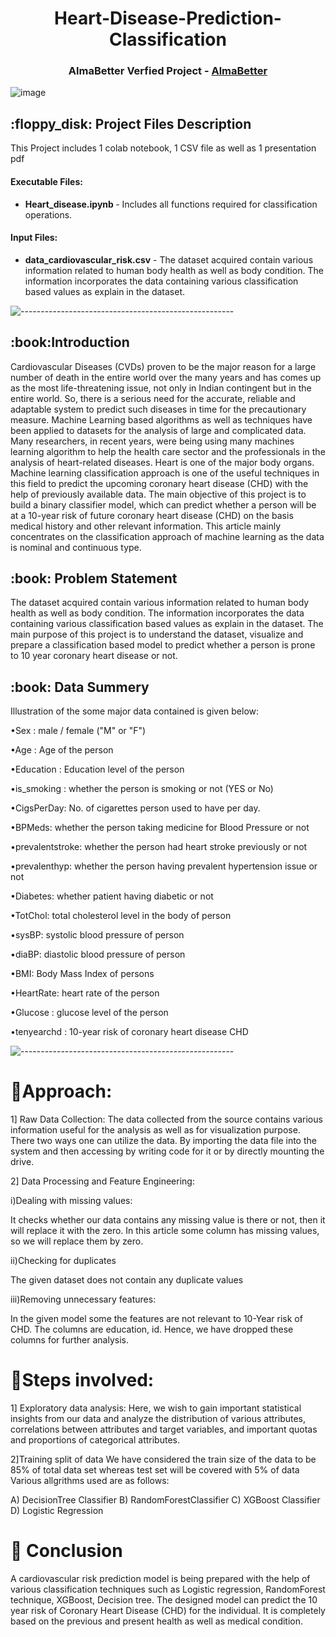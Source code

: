 
<h1 align="center"> 
Heart-Disease-Prediction-Classification </h1>
<h3 align="center"> AlmaBetter Verfied Project - <a href="https://www.almabetter.com/"> AlmaBetter </a> </h5>

<p align="center"> 
	
![image](https://user-images.githubusercontent.com/114068950/212884044-52745e1e-bd6b-4a36-a247-67b4d6c35036.png)

<h2> :floppy_disk: Project Files Description</h2>

<p>This Project includes 1 colab notebook, 1 CSV file as well as 1 presentation pdf</p>
<h4>Executable Files:</h4>
<ul>
  <li><b>Heart_disease.ipynb
</b> - Includes all functions required for classification operations.</li>
</ul>

<h4>Input Files:</h4>
<ul>
  <li><b>data_cardiovascular_risk.csv</b> - The dataset acquired contain various information related to human body health as well as body condition. The information incorporates the data containing various classification based values as explain in the dataset.</li>
</ul>


![-----------------------------------------------------](https://raw.githubusercontent.com/andreasbm/readme/master/assets/lines/rainbow.png)

<h2> :book:Introduction</h2>
Cardiovascular Diseases (CVDs) proven to be the major reason for a large number of death in the entire world over the many years and has comes up as the most life-threatening issue, not only in Indian contingent  but in the entire world. So, there is a serious need for the accurate, reliable and adaptable system to predict such diseases in time for the precautionary measure. Machine Learning based algorithms as well as techniques have been applied to datasets for the analysis of large and complicated data. Many researchers, in recent years, were being using many machines learning algorithm to help the health care sector and the professionals in the analysis of heart-related diseases. Heart is one of the major body organs. Machine learning classification approach is one of the useful techniques in this field to predict the upcoming coronary heart disease (CHD) with the help of previously available data. The main objective of this project is to build a binary classifier model, which can predict whether a person will be at a 10-year risk of future coronary heart disease (CHD) on the basis medical history and other relevant information. This article mainly concentrates on the classification approach of machine learning as the data is nominal and continuous type.


<h2> :book: Problem Statement</h2>
The dataset acquired contain various information related to human body health as well as body condition. The information incorporates the data containing various classification based values as explain in the dataset. The main purpose of this project is to understand the dataset, visualize and prepare a classification based model to predict whether a person is prone to 10 year coronary heart disease or not. 

<h2> :book: Data Summery</h2>
Illustration of the some major data contained is given below:

•Sex : male / female ("M" or "F") 

•Age : Age of the person 

•Education : Education level of the person 


•is_smoking : whether the person is smoking or not (YES  or  No) 

•CigsPerDay: No. of cigarettes person used to have per day.

•BPMeds: whether the person taking medicine for Blood Pressure or not

•prevalentstroke: whether the person had heart stroke previously or not

•prevalenthyp: whether the person having prevalent hypertension issue or not

•Diabetes: whether patient having diabetic or not

•TotChol: total cholesterol level in the body of person

•sysBP: systolic blood pressure of person

•diaBP: diastolic blood pressure of person

•BMI: Body Mass Index of persons

•HeartRate: heart rate of the person

•Glucose : glucose level of the person

•tenyearchd : 10-year risk of coronary heart disease CHD 




![-----------------------------------------------------](https://raw.githubusercontent.com/andreasbm/readme/master/assets/lines/rainbow.png)


# :book:Approach:


1] Raw Data Collection:
The data collected from the source contains various information useful for the  analysis as well as for visualization purpose. There two ways one can utilize the data. By importing the data file into the system and then accessing by writing code for it or by directly mounting the drive.  

2] Data Processing and Feature Engineering:

i)Dealing with missing values:

It checks whether our data contains any missing value is there or not, then it will replace it with the zero. In this article some column has missing values, so we will replace them by zero.

ii)Checking for duplicates

The given dataset does not contain any duplicate values

iii)Removing unnecessary features:

In the given model some the features are not relevant to 10-Year risk of CHD. The columns are education, id. Hence, we have dropped these columns for further analysis.



# :book:Steps involved:

1] Exploratory data analysis: 
Here, we wish to gain important statistical insights from our data and analyze the distribution of various attributes, correlations between attributes and target variables, and important quotas and proportions of categorical attributes.

2]Training split of data
We have considered the train size of the data to be 85% of total data set whereas test set will be covered with 5% of data
Various allgrithms used are as follows:

A) DecisionTree Classifier
B) RandomForestClassifier
C) XGBoost Classifier
D) Logistic Regression

# :book: Conclusion

A cardiovascular risk prediction model is being prepared with the help of various classification techniques such as Logistic regression, RandomForest technique, XGBoost, Decision tree. The designed model can predict the 10 year risk of Coronary Heart Disease (CHD) for the individual. It is completely based on the previous and present health as well as medical condition.

